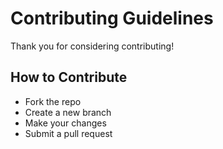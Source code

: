 # Contributing Guidelines

Thank you for considering contributing!

## How to Contribute

- Fork the repo
- Create a new branch
- Make your changes
- Submit a pull request

